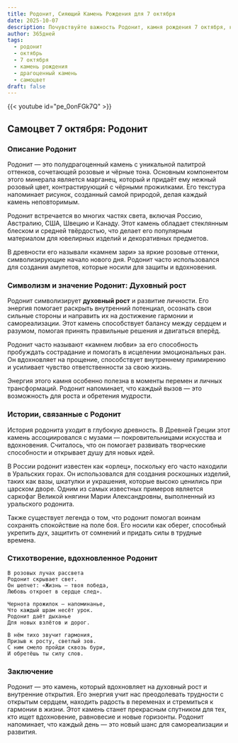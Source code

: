 ```yaml
---
title: Родонит, Сияющий Камень Рождения для 7 октября
date: 2025-10-07
description: Почувствуйте важность Родонит, камня рождения 7 октября, который символизирует Духовный рост. Пусть его красота и значение осветят ваш день.
author: 365дней
tags:
  - родонит
  - октябрь
  - 7 октября
  - камень рождения
  - драгоценный камень
  - самоцвет
draft: false
---
```


{{< youtube id="pe_0onFGk7Q" >}}

## Самоцвет 7 октября: Родонит

### Описание Родонит

Родонит — это полудрагоценный камень с уникальной палитрой оттенков, сочетающей розовые и чёрные тона. Основным компонентом этого минерала является марганец, который и придаёт ему нежный розовый цвет, контрастирующий с чёрными прожилками. Его текстура напоминает рисунок, созданный самой природой, делая каждый камень неповторимым.

Родонит встречается во многих частях света, включая Россию, Австралию, США, Швецию и Канаду. Этот камень обладает стеклянным блеском и средней твёрдостью, что делает его популярным материалом для ювелирных изделий и декоративных предметов.

В древности его называли «камнем зари» за яркие розовые оттенки, символизирующие начало нового дня. Родонит часто использовался для создания амулетов, которые носили для защиты и вдохновения.

### Символизм и значение Родонит: Духовный рост

Родонит символизирует **духовный рост** и развитие личности. Его энергия помогает раскрыть внутренний потенциал, осознать свои сильные стороны и направить их на достижение гармонии и самореализации. Этот камень способствует балансу между сердцем и разумом, помогая принять правильные решения и двигаться вперёд.

Родонит часто называют «камнем любви» за его способность пробуждать сострадание и помогать в исцелении эмоциональных ран. Он вдохновляет на прощение, способствует внутреннему примирению и усиливает чувство ответственности за свою жизнь.

Энергия этого камня особенно полезна в моменты перемен и личных трансформаций. Родонит напоминает, что каждый вызов — это возможность для роста и обретения мудрости.

### Истории, связанные с Родонит

История родонита уходит в глубокую древность. В Древней Греции этот камень ассоциировался с музами — покровительницами искусства и вдохновения. Считалось, что он помогает развивать творческие способности и открывает душу для новых идей.

В России родонит известен как «орлец», поскольку его часто находили в Уральских горах. Он использовался для создания роскошных изделий, таких как вазы, шкатулки и украшения, которые высоко ценились при царском дворе. Одним из самых известных примеров является саркофаг Великой княгини Марии Александровны, выполненный из уральского родонита.

Также существует легенда о том, что родонит помогал воинам сохранять спокойствие на поле боя. Его носили как оберег, способный укрепить дух, защитить от сомнений и придать силы в трудные времена.

### Стихотворение, вдохновленное Родонит

```
В розовых лучах рассвета  
Родонит скрывает свет.  
Он шепчет: «Жизнь — твоя победа,  
Любовь откроет в сердце след».

Чернота прожилок — напоминанье,  
Что каждый шрам несёт урок.  
Родонит даёт дыханье  
Для новых взлётов и дорог.

В нём тихо звучит гармония,  
Призыв к росту, светлый зов.  
С ним смело пройди сквозь бури,  
И обретёшь ты силу слов.
```

### Заключение

Родонит — это камень, который вдохновляет на духовный рост и внутренние открытия. Его энергия учит нас преодолевать трудности с открытым сердцем, находить радость в переменах и стремиться к гармонии в жизни. Этот камень станет прекрасным спутником для тех, кто ищет вдохновение, равновесие и новые горизонты. Родонит напоминает, что каждый день — это новый шанс для самореализации и развития.